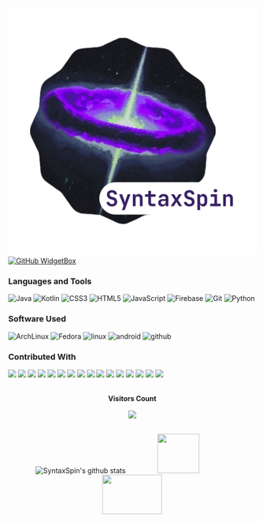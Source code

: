 ![logo](bannerss.png)
  <a href="https://github.com/syntaxspins">
   <img src="https://github-widgetbox.vercel.app/api/profile?username=syntaxspins&data=followers,repositories,stars,commits&theme=dark" alt="GitHub WidgetBox">
  </a>

<!--[![Typing SVG](https://readme-typing-svg.herokuapp.com?-->

### Languages and Tools
![Java](https://ziadoua.github.io/m3-Markdown-Badges/badges/Java/java2.svg) ![Kotlin](https://ziadoua.github.io/m3-Markdown-Badges/badges/Kotlin/kotlin2.svg) ![CSS3](https://ziadoua.github.io/m3-Markdown-Badges/badges/CSS/css2.svg) ![HTML5](https://ziadoua.github.io/m3-Markdown-Badges/badges/HTML/html2.svg) ![JavaScript](https://ziadoua.github.io/m3-Markdown-Badges/badges/Javascript/javascript2.svg) ![Firebase](https://ziadoua.github.io/m3-Markdown-Badges/badges/Firebase/firebase2.svg)  ![Git](https://ziadoua.github.io/m3-Markdown-Badges/badges/Git/git2.svg)
![Python](https://ziadoua.github.io/m3-Markdown-Badges/badges/Python/python2.svg)
<!--### Developer's Quote
![](https://quotes-github-readme.vercel.app/api?type=vertical&theme=dark&titlecolor=56BBB3&textcolor=56BBB3&bg&color=0d1117)
-->
### Software Used
![ArchLinux](https://ziadoua.github.io/m3-Markdown-Badges/badges/Arch/arch2.svg) ![Fedora](https://ziadoua.github.io/m3-Markdown-Badges/badges/Fedora/fedora2.svg)
![linux](https://ziadoua.github.io/m3-Markdown-Badges/badges/Linux/linux2.svg)
![android](https://ziadoua.github.io/m3-Markdown-Badges/badges/Android/android2.svg)
![github](https://ziadoua.github.io/m3-Markdown-Badges/badges/Github/github2.svg)

### Contributed With
<div> <img src="https://images.weserv.nl/?url=avatars.githubusercontent.com/robok-engine?v=4&h=60&w=60&fit=cover&mask=circle&maxage=7d"/>
<img src="https://images.weserv.nl/?url=avatars.githubusercontent.com/trindadedev13?v=4&h=60&w=60&fit=cover&mask=circle&maxage=7d"/>
<img src="https://images.weserv.nl/?url=avatars.githubusercontent.com/Sparkleside?v=4&h=60&w=60&fit=cover&mask=circle&maxage=7d"/>
<img src="https://images.weserv.nl/?url=avatars.githubusercontent.com/Thdev-only?v=4&h=60&w=60&fit=cover&mask=circle&maxage=7d"/>
<img src="https://images.weserv.nl/?url=avatars.githubusercontent.com/Sketchware-Pro?v=4&h=60&w=60&fit=cover&mask=circle&maxage=7d"/>
<img src="https://images.weserv.nl/?url=avatars.githubusercontent.com/JavkhlanK?v=4&h=60&w=60&fit=cover&mask=circle&maxage=7d"/>
<img src="https://images.weserv.nl/?url=avatars.githubusercontent.com/pranavpurwar?v=4&h=60&w=60&fit=cover&mask=circle&maxage=7d"/>
<img src="https://images.weserv.nl/?url=avatars.githubusercontent.com/ilyassesalama?v=4&h=60&w=60&fit=cover&mask=circle&maxage=7d"/>
<img src="https://images.weserv.nl/?url=avatars.githubusercontent.com/elfilibusterismo?v=4&h=60&w=60&fit=cover&mask=circle&maxage=7d"/>
  <img src="https://images.weserv.nl/?url=avatars.githubusercontent.com/paxsenix0?v=4&h=60&w=60&fit=cover&mask=circle&maxage=7d"/>
<img src="https://images.weserv.nl/?url=avatars.githubusercontent.com/nicesapien?v=4&h=60&w=60&fit=cover&mask=circle&maxage=7d"/>
<img src="https://images.weserv.nl/?url=avatars.githubusercontent.com/aikrq?v=4&h=60&w=60&fit=cover&mask=circle&maxage=7d"/>
<img src="https://images.weserv.nl/?url=avatars.githubusercontent.com/iyxan23?v=4&h=60&w=60&fit=cover&mask=circle&maxage=7d"/>
<img src="https://images.weserv.nl/?url=avatars.githubusercontent.com/Nethical6?v=4&h=60&w=60&fit=cover&mask=circle&maxage=7d"/>
<img src="https://images.weserv.nl/?url=avatars.githubusercontent.com/Jetrom17?v=4&h=60&w=60&fit=cover&mask=circle&maxage=7d"/>
<img src="https://images.weserv.nl/?url=avatars.githubusercontent.com/neoapps-dev?v=4&h=60&w=60&fit=cover&mask=circle&maxage=7d"/></div>


</div>




<div align="center">
<br><p align="centre"><b>Visitors Count</b></p>  
<p align="center"><img align="center" src="https://profile-counter.glitch.me/{SyntaxSpins}/count.svg" /></p> 
<br></div>
<div align="center">  
  <img width="49%" height="80px" src="https://github-readme-stats.vercel.app/api?username=syntaxspins&show_icons=true&count_private=true&hide_border=true&title_color=8A0FE8&icon_color=8A0FE8&text_color=8A0FE8&bg_color=0d1117" alt="SyntaxSpin's github stats" /> 
  <img width="41%" height="80px" src="https://github-readme-stats.vercel.app/api/top-langs/?username=syntaxspins&layout=compact&hide_border=true&title_color=8A0FE8&text_color=8A0FE8&bg_color=0d1117" />
  <img width="49%" height="80px" src="https://github-contributor-stats.vercel.app/api?username=syntaxspins&limit=5&theme=dark&combine_all_yearly_contributions=true&title_color=8A0FE8&text_color=8A0FE8&bg_color=0d1117&hide_border=true">
</div>




